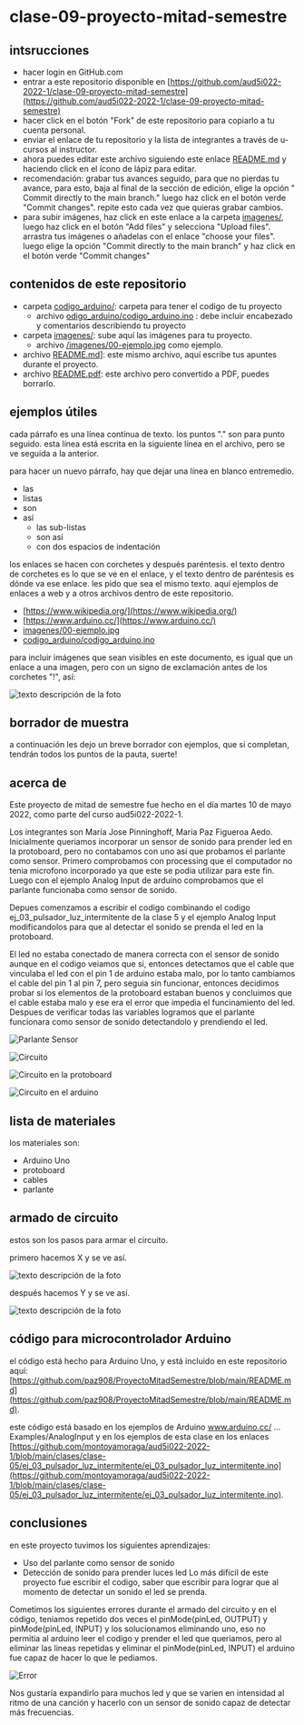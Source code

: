# clase-09-proyecto-mitad-semestre

## intsrucciones

* hacer login en GitHub.com
* entrar a este repositorio disponible en [https://github.com/aud5i022-2022-1/clase-09-proyecto-mitad-semestre](https://github.com/aud5i022-2022-1/clase-09-proyecto-mitad-semestre)
* hacer click en el botón "Fork" de este repositorio para copiarlo a tu cuenta personal.
* enviar el enlace de tu repositorio y la lista de integrantes a través de u-cursos al instructor.
* ahora puedes editar este archivo siguiendo este enlace [README.md](README.md) y haciendo click en el ícono de lápiz para editar.
* recomendación: grabar tus avances seguido, para que no pierdas tu avance, para esto, baja al final de la sección de edición, elige la opción " Commit directly to the main branch." luego haz click en el botón verde "Commit changes". repite esto cada vez que quieras grabar cambios.
* para subir imágenes, haz click en este enlace a la carpeta [imagenes/](imagenes/), luego haz click en el botón "Add files" y selecciona "Upload files". arrastra tus imágenes o añadelas con el enlace "choose your files". luego elige la opción "Commit directly to the main branch" y haz click en el botón verde "Commit changes"

## contenidos de este repositorio

* carpeta [codigo_arduino/](codigo_arduino/): carpeta para tener el codigo de tu proyecto
  * archivo [odigo_arduino/codigo_arduino.ino](codigo_arduino/codigo_arduino.ino) : debe incluir encabezado y comentarios describiendo tu proyecto
* carpeta [imagenes/](imagenes/): sube aquí las imágenes para tu proyecto.
  * archivo [/imagenes/00-ejemplo.jpg](/imagenes/00-ejemplo.jpg) como ejemplo.
* archivo [README.md](README.md)]: este mismo archivo, aquí escribe tus apuntes durante el proyecto.
* archivo [README.pdf](README.pdf): este archivo pero convertido a PDF, puedes borrarlo.

## ejemplos útiles

cada párrafo es una línea continua de texto. los puntos "." son para punto seguido.
esta línea está escrita en la siguiente línea en el archivo, pero se ve seguida a la anterior.

para hacer un nuevo párrafo, hay que dejar una línea en blanco entremedio.

* las
* listas
* son
* así
  * las sub-listas
  * son así
  * con dos espacios de indentación

los enlaces se hacen con corchetes y después paréntesis. el texto dentro de corchetes es lo que se ve en el enlace, y el texto dentro de paréntesis es dónde va ese enlace. les pido que sea el mismo texto. aquí ejemplos de enlaces a web y a otros archivos dentro de este repositorio.

* [https://www.wikipedia.org/](https://www.wikipedia.org/)
* [https://www.arduino.cc/](https://www.arduino.cc/)
* [imagenes/00-ejemplo.jpg](imagenes/00-ejemplo.jpg)
* [codigo_arduino/codigo_arduino.ino](codigo_arduino/codigo_arduino.ino)

para incluir imágenes que sean visibles en este documento, es igual que un enlace a una imagen, pero con un signo de exclamación antes de los corchetes "!", así:

![texto descripción de la foto](imagenes/00-ejemplo.jpg)

## borrador de muestra

a continuación les dejo un breve borrador con ejemplos, que si completan, tendrán todos los puntos de la pauta, suerte!

## acerca de

Este proyecto de mitad de semestre fue hecho en el día martes 10 de mayo 2022, como parte del curso  aud5i022-2022-1.

Los integrantes son María Jose Pinninghoff, María Paz Figueroa Aedo.
Inicialmente queriamos incorporar un sensor de sonido para prender led en la protoboard, pero no contabamos con uno así que probamos el parlante como sensor.
Primero comprobamos con processing que el computador no tenia microfono incorporado ya que este se podia utilizar para este fin. Luego con el ejemplo Analog Input de arduino comprobamos que el parlante funcionaba como sensor de sonido.

Depues comenzamos a escribir el codigo combinando el codigo ej_03_pulsador_luz_intermitente de la clase 5 y el ejemplo Analog Input modificandolos para que al detectar el sonido se prenda el led en la protoboard.

El led no estaba conectado de manera correcta con el sensor de sonido aunque en el codigo veiamos que si, entonces detectamos que el cable que vinculaba el led con el pin 1 de arduino estaba malo, por lo tanto cambiamos el cable del pin 1 al pin 7, pero seguia sin funcionar, entonces decidimos probar si los elementos de la protoboard estaban buenos y concluimos que el cable estaba malo y ese era el error que impedia el funcinamiento del led.
Despues de verificar todas las variables logramos que el parlante funcionara como sensor de sonido detectandolo y prendiendo el led. 

![Parlante Sensor](https://user-images.githubusercontent.com/101216595/167727737-02aa84fb-0b0c-47c4-b22f-e75d1d29978f.jpg)

![Circuito](https://user-images.githubusercontent.com/101216595/167728098-d402c381-aa43-4965-bb1b-fd61e275dfa7.jpg)

![Circuito en la protoboard](https://user-images.githubusercontent.com/101216595/167728110-0b3df127-2f29-4fd1-8caf-0d99decc95b1.jpg)

![Circuito en el arduino](https://user-images.githubusercontent.com/101216595/167728126-cdb60a41-c0d0-4bf5-bc66-0d7158eb976e.jpg)




## lista de materiales

los materiales son:

* Arduino Uno
* protoboard
* cables
* parlante

## armado de circuito

estos son los pasos para armar el circuito.

primero hacemos X y se ve así.

![texto descripción de la foto](imagenes/00-ejemplo.jpg)

después hacemos Y y se ve así.

![texto descripción de la foto](imagenes/00-ejemplo.jpg)

## código para microcontrolador Arduino

el código está hecho para Arduino Uno, y está incluido en este repositorio aquí: [https://github.com/paz908/ProyectoMitadSemestre/blob/main/README.md](https://github.com/paz908/ProyectoMitadSemestre/blob/main/README.md).

este código está basado en los ejemplos de Arduino www.arduino.cc/ ... Examples/AnalogInput y en los ejemplos de esta clase en los enlaces [https://github.com/montoyamoraga/aud5i022-2022-1/blob/main/clases/clase-05/ej_03_pulsador_luz_intermitente/ej_03_pulsador_luz_intermitente.ino](https://github.com/montoyamoraga/aud5i022-2022-1/blob/main/clases/clase-05/ej_03_pulsador_luz_intermitente/ej_03_pulsador_luz_intermitente.ino).


## conclusiones

en este proyecto tuvimos los siguientes aprendizajes: 

* Uso del parlante como sensor de sonido
* Detección de sonido para prender luces led 
Lo más difícil de este proyecto fue escribir el codigo, saber que escribir para lograr que al momento de detectar un sonido el led se prenda.

Cometimos los siguientes errores durante el armado del circuito y en el código, teniamos repetido dos veces el pinMode(pinLed, OUTPUT) y pinMode(pinLed, INPUT) y los solucionamos eliminando uno, eso no permitia al arduino leer el codigo y prender el led que queriamos, pero al eliminar las lineas repetidas y eliminar el pinMode(pinLed, INPUT) el arduino fue capaz de hacer lo que le pediamos.

![Error](https://user-images.githubusercontent.com/101216595/167727246-eaaf8da1-5a82-4979-9a61-320d1d59dad8.jpg)

Nos gustaría expandirlo para muchos led y que se varien en intensidad al ritmo de una canción y hacerlo con un sensor de sonido capaz de detectar más frecuencias.
